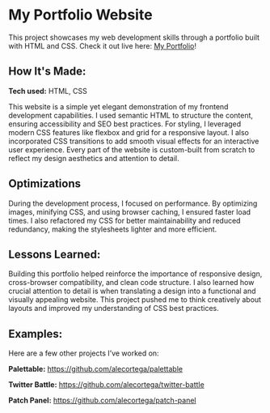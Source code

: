 # My Portfolio Website
This project showcases my web development skills through a portfolio built with HTML and CSS. Check it out live here: [My Portfolio]([http://recruiters-love-seeing-live-demos.com/](https://tusharpatowary.netlify.app/))!



## How It's Made:

**Tech used:** HTML, CSS

This website is a simple yet elegant demonstration of my frontend development capabilities. I used semantic HTML to structure the content, ensuring accessibility and SEO best practices. For styling, I leveraged modern CSS features like flexbox and grid for a responsive layout. I also incorporated CSS transitions to add smooth visual effects for an interactive user experience. Every part of the website is custom-built from scratch to reflect my design aesthetics and attention to detail.

## Optimizations

During the development process, I focused on performance. By optimizing images, minifying CSS, and using browser caching, I ensured faster load times. I also refactored my CSS for better maintainability and reduced redundancy, making the stylesheets lighter and more efficient.

## Lessons Learned:

Building this portfolio helped reinforce the importance of responsive design, cross-browser compatibility, and clean code structure. I also learned how crucial attention to detail is when translating a design into a functional and visually appealing website. This project pushed me to think creatively about layouts and improved my understanding of CSS best practices.

## Examples:
Here are a few other projects I’ve worked on:

**Palettable:** https://github.com/alecortega/palettable

**Twitter Battle:** https://github.com/alecortega/twitter-battle

**Patch Panel:** https://github.com/alecortega/patch-panel

